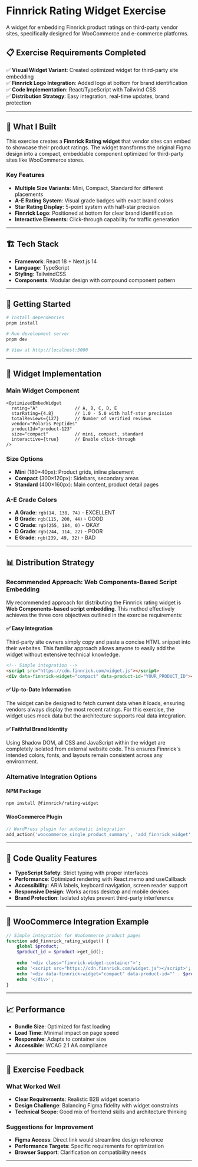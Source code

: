 # Finnrick Rating Widget Exercise

A widget for embedding Finnrick product ratings on third-party vendor sites, specifically designed for WooCommerce and e-commerce platforms.

## 📋 Exercise Requirements Completed

✅ **Visual Widget Variant**: Created optimized widget for third-party site embedding  
✅ **Finnrick Logo Integration**: Added logo at bottom for brand identification  
✅ **Code Implementation**: React/TypeScript with Tailwind CSS  
✅ **Distribution Strategy**: Easy integration, real-time updates, brand protection  

---

## 🎯 What I Built

This exercise creates a **Finnrick Rating widget** that vendor sites can embed to showcase their product ratings. The widget transforms the original Figma design into a compact, embeddable component optimized for third-party sites like WooCommerce stores.

### Key Features

- **Multiple Size Variants**: Mini, Compact, Standard for different placements
- **A-E Rating System**: Visual grade badges with exact brand colors
- **Star Rating Display**: 5-point system with half-star precision
- **Finnrick Logo**: Positioned at bottom for clear brand identification
- **Interactive Elements**: Click-through capability for traffic generation

---

## 🏗️ Tech Stack

- **Framework**: React 18 + Next.js 14
- **Language**: TypeScript
- **Styling**: TailwindCSS
- **Components**: Modular design with compound component pattern

---

## 🚀 Getting Started

```bash
# Install dependencies
pnpm install

# Run development server
pnpm dev

# View at http://localhost:3000
```

---

## 🎨 Widget Implementation

### Main Widget Component
```tsx
<OptimizedEmbedWidget
  rating="A"              // A, B, C, D, E
  starRating={4.8}        // 1.0 - 5.0 with half-star precision
  totalReviews={127}      // Number of verified reviews
  vendor="Polaris Peptides"
  productId="product-123"
  size="compact"          // mini, compact, standard
  interactive={true}      // Enable click-through
/>
```

### Size Options
- **Mini** (180×40px): Product grids, inline placement
- **Compact** (300×120px): Sidebars, secondary areas  
- **Standard** (400×160px): Main content, product detail pages

### A-E Grade Colors
- **A Grade**: `rgb(14, 138, 74)` - EXCELLENT
- **B Grade**: `rgb(115, 200, 44)` - GOOD  
- **C Grade**: `rgb(255, 184, 0)` - OKAY
- **D Grade**: `rgb(244, 114, 22)` - POOR
- **E Grade**: `rgb(239, 49, 32)` - BAD

---

## 📊 Distribution Strategy

### Recommended Approach: Web Components-Based Script Embedding

My recommended approach for distributing the Finnrick rating widget is **Web Components-based script embedding**. This method effectively achieves the three core objectives outlined in the exercise requirements:

#### ✅ Easy Integration
Third-party site owners simply copy and paste a concise HTML snippet into their websites. This familiar approach allows anyone to easily add the widget without extensive technical knowledge.

```html
<!-- Simple integration -->
<script src="https://cdn.finnrick.com/widget.js"></script>
<div data-finnrick-widget="compact" data-product-id="YOUR_PRODUCT_ID"></div>
```

#### ✅ Up-to-Date Information
The widget can be designed to fetch current data when it loads, ensuring vendors always display the most recent ratings. For this exercise, the widget uses mock data but the architecture supports real data integration.

#### ✅ Faithful Brand Identity
Using Shadow DOM, all CSS and JavaScript within the widget are completely isolated from external website code. This ensures Finnrick's intended colors, fonts, and layouts remain consistent across any environment.

### Alternative Integration Options

#### NPM Package
```bash
npm install @finnrick/rating-widget
```

#### WooCommerce Plugin
```php
// WordPress plugin for automatic integration
add_action('woocommerce_single_product_summary', 'add_finnrick_widget', 25);
```

---

## 🔧 Code Quality Features

- **TypeScript Safety**: Strict typing with proper interfaces
- **Performance**: Optimized rendering with React.memo and useCallback
- **Accessibility**: ARIA labels, keyboard navigation, screen reader support
- **Responsive Design**: Works across desktop and mobile devices
- **Brand Protection**: Isolated styles prevent third-party interference

---

## 📱 WooCommerce Integration Example

```php
// Simple integration for WooCommerce product pages
function add_finnrick_rating_widget() {
    global $product;
    $product_id = $product->get_id();
    
    echo '<div class="finnrick-widget-container">';
    echo '<script src="https://cdn.finnrick.com/widget.js"></script>';
    echo '<div data-finnrick-widget="compact" data-product-id="' . $product_id . '"></div>';
    echo '</div>';
}
```

---

## 📈 Performance

- **Bundle Size**: Optimized for fast loading
- **Load Time**: Minimal impact on page speed
- **Responsive**: Adapts to container size
- **Accessible**: WCAG 2.1 AA compliance

---

## 💭 Exercise Feedback

### What Worked Well
- **Clear Requirements**: Realistic B2B widget scenario
- **Design Challenge**: Balancing Figma fidelity with widget constraints
- **Technical Scope**: Good mix of frontend skills and architecture thinking

### Suggestions for Improvement
- **Figma Access**: Direct link would streamline design reference
- **Performance Targets**: Specific requirements for optimization
- **Browser Support**: Clarification on compatibility needs

---

